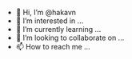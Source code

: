 - 👋 Hi, I’m @hakavn
- 👀 I’m interested in ...
- 🌱 I’m currently learning ...
- 💞️ I’m looking to collaborate on ...
- 📫 How to reach me ...

<!---
hakavn/hakavn is a ✨ special ✨ repository because its `README.md` (this file) appears on your GitHub profile.
You can click the Preview link to take a look at your changes.
--->
